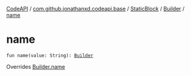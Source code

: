 [CodeAPI](../../../index.md) / [com.github.jonathanxd.codeapi.base](../../index.md) / [StaticBlock](../index.md) / [Builder](index.md) / [name](.)

# name

`fun name(value: String): `[`Builder`](index.md)

Overrides [Builder.name](../../-named/-builder/name.md)

